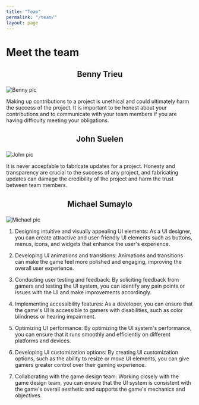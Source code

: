 ```yaml
---
title: "Team"
permalink: "/team/"
layout: page
---
```


# Meet the team

## <p style="text-align: center;">Benny Trieu</P>

![Benny pic](https://avatars.githubusercontent.com/u/76574420?v=4)

Making up contributions to a project is unethical and could ultimately harm the success of the project. It is important to be honest about your contributions and to communicate with your team members if you are having difficulty meeting your obligations.

## <p style="text-align: center;">John Suelen</P>

![John pic](https://cdn.discordapp.com/attachments/439263167013584898/1080380362338881626/asd.jpg)

It is never acceptable to fabricate updates for a project. Honesty and transparency are crucial to the success of any project, and fabricating updates can damage the credibility of the project and harm the trust between team members.

## <p style="text-align: center;">Michael Sumaylo</P>

![Michael pic](https://avatars.githubusercontent.com/u/97885062?v=4)

1. Designing intuitive and visually appealing UI elements: As a UI designer, you can create attractive and user-friendly UI elements such as buttons, menus, icons, and widgets that enhance the user's experience.

2. Developing UI animations and transitions: Animations and transitions can make the game feel more polished and engaging, improving the overall user experience.

3. Conducting user testing and feedback: By soliciting feedback from gamers and testing the UI system, you can identify any pain points or issues with the UI and make improvements accordingly.

4. Implementing accessibility features: As a developer, you can ensure that the game's UI is accessible to gamers with disabilities, such as color blindness or hearing impairment.

5. Optimizing UI performance: By optimizing the UI system's performance, you can ensure that it runs smoothly and efficiently on different platforms and devices.

6. Developing UI customization options: By creating UI customization options, such as the ability to resize or move UI elements, you can give gamers greater control over their gaming experience.

7. Collaborating with the game design team: Working closely with the game design team, you can ensure that the UI system is consistent with the game's overall aesthetic and supports the game's mechanics and objectives.